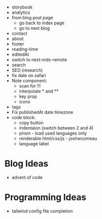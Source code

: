 - storybook
- analytics
- from blog post page
  - go back to index page
  - go to next blog
- contact
- about
- footer
- reading-time
- editedAt
- switch to next-mdx-remote
- search
- SEO (research)
- fix date on safari
- Note component:
  - scan for !!!
  - interpolate \* and \*\*
  - key prop
  - icons
- tags
- Fix publishedAt date timezone
- code block:
  - copy button
  - indentaion (switch between 2 and 4)
  - prism - load used languages only
  - renderable html/css/js - joshwcomeau
  - language label

# Blog Ideas

- advent of code

# Programming Ideas

- tailwind config file completion
